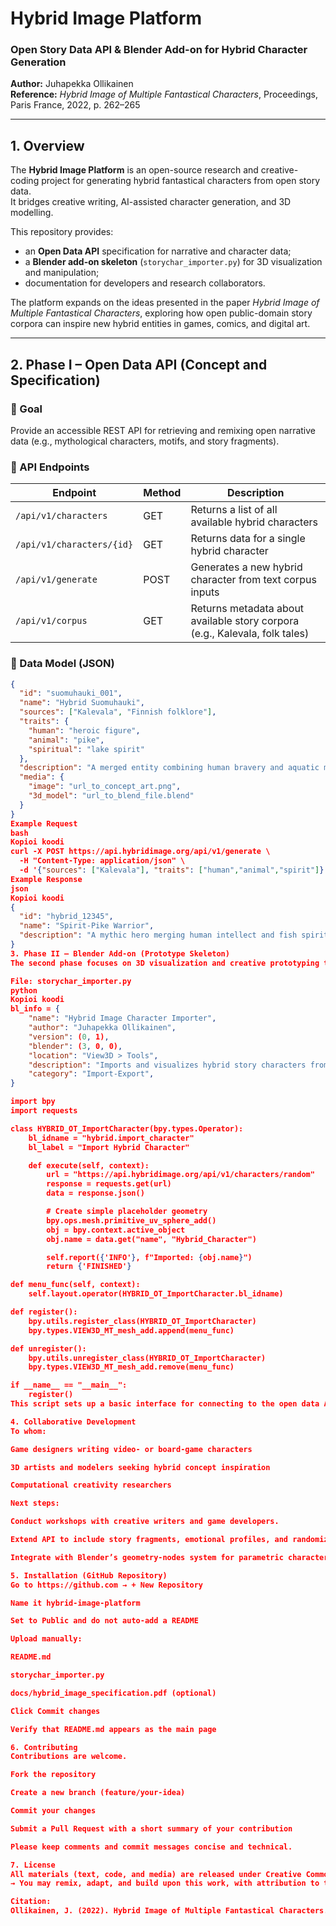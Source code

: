 # Hybrid Image Platform  
### Open Story Data API & Blender Add-on for Hybrid Character Generation  
**Author:** Juhapekka Ollikainen  
**Reference:** *Hybrid Image of Multiple Fantastical Characters*, Proceedings, Paris France, 2022, p. 262–265  

---

## 1. Overview

The **Hybrid Image Platform** is an open-source research and creative-coding project for generating hybrid fantastical characters from open story data.  
It bridges creative writing, AI-assisted character generation, and 3D modelling.  

This repository provides:  
- an **Open Data API** specification for narrative and character data;  
- a **Blender add-on skeleton** (`storychar_importer.py`) for 3D visualization and manipulation;  
- documentation for developers and research collaborators.  

The platform expands on the ideas presented in the paper *Hybrid Image of Multiple Fantastical Characters*, exploring how open public-domain story corpora can inspire new hybrid entities in games, comics, and digital art.  

---

## 2. Phase I – Open Data API (Concept and Specification)

### 🎯 Goal  
Provide an accessible REST API for retrieving and remixing open narrative data (e.g., mythological characters, motifs, and story fragments).  

### 🔌 API Endpoints

| Endpoint | Method | Description |
|-----------|--------|-------------|
| `/api/v1/characters` | GET | Returns a list of all available hybrid characters |
| `/api/v1/characters/{id}` | GET | Returns data for a single hybrid character |
| `/api/v1/generate` | POST | Generates a new hybrid character from text corpus inputs |
| `/api/v1/corpus` | GET | Returns metadata about available story corpora (e.g., Kalevala, folk tales) |

### 🧩 Data Model (JSON)

```json
{
  "id": "suomuhauki_001",
  "name": "Hybrid Suomuhauki",
  "sources": ["Kalevala", "Finnish folklore"],
  "traits": {
    "human": "heroic figure",
    "animal": "pike",
    "spiritual": "lake spirit"
  },
  "description": "A merged entity combining human bravery and aquatic mysticism.",
  "media": {
    "image": "url_to_concept_art.png",
    "3d_model": "url_to_blend_file.blend"
  }
}
Example Request
bash
Kopioi koodi
curl -X POST https://api.hybridimage.org/api/v1/generate \
  -H "Content-Type: application/json" \
  -d '{"sources": ["Kalevala"], "traits": ["human","animal","spirit"]}'
Example Response
json
Kopioi koodi
{
  "id": "hybrid_12345",
  "name": "Spirit-Pike Warrior",
  "description": "A mythic hero merging human intellect and fish spirit strength."
}
3. Phase II – Blender Add-on (Prototype Skeleton)
The second phase focuses on 3D visualization and creative prototyping through Blender’s Python API.

File: storychar_importer.py
python
Kopioi koodi
bl_info = {
    "name": "Hybrid Image Character Importer",
    "author": "Juhapekka Ollikainen",
    "version": (0, 1),
    "blender": (3, 0, 0),
    "location": "View3D > Tools",
    "description": "Imports and visualizes hybrid story characters from open data API",
    "category": "Import-Export",
}

import bpy
import requests

class HYBRID_OT_ImportCharacter(bpy.types.Operator):
    bl_idname = "hybrid.import_character"
    bl_label = "Import Hybrid Character"

    def execute(self, context):
        url = "https://api.hybridimage.org/api/v1/characters/random"
        response = requests.get(url)
        data = response.json()

        # Create simple placeholder geometry
        bpy.ops.mesh.primitive_uv_sphere_add()
        obj = bpy.context.active_object
        obj.name = data.get("name", "Hybrid_Character")

        self.report({'INFO'}, f"Imported: {obj.name}")
        return {'FINISHED'}

def menu_func(self, context):
    self.layout.operator(HYBRID_OT_ImportCharacter.bl_idname)

def register():
    bpy.utils.register_class(HYBRID_OT_ImportCharacter)
    bpy.types.VIEW3D_MT_mesh_add.append(menu_func)

def unregister():
    bpy.utils.unregister_class(HYBRID_OT_ImportCharacter)
    bpy.types.VIEW3D_MT_mesh_add.remove(menu_func)

if __name__ == "__main__":
    register()
This script sets up a basic interface for connecting to the open data API and generating placeholder geometry in Blender for prototyping.

4. Collaborative Development
To whom:

Game designers writing video- or board-game characters

3D artists and modelers seeking hybrid concept inspiration

Computational creativity researchers

Next steps:

Conduct workshops with creative writers and game developers.

Extend API to include story fragments, emotional profiles, and randomized hybrid traits.

Integrate with Blender’s geometry-nodes system for parametric character generation.

5. Installation (GitHub Repository)
Go to https://github.com → + New Repository

Name it hybrid-image-platform

Set to Public and do not auto-add a README

Upload manually:

README.md

storychar_importer.py

docs/hybrid_image_specification.pdf (optional)

Click Commit changes

Verify that README.md appears as the main page

6. Contributing
Contributions are welcome.

Fork the repository

Create a new branch (feature/your-idea)

Commit your changes

Submit a Pull Request with a short summary of your contribution

Please keep comments and commit messages concise and technical.

7. License
All materials (text, code, and media) are released under Creative Commons BY 4.0
→ You may remix, adapt, and build upon this work, with attribution to the author.

Citation:
Ollikainen, J. (2022). Hybrid Image of Multiple Fantastical Characters. Proceedings of the Conference on Creative Coding and Computational Creativity, Paris, France.


